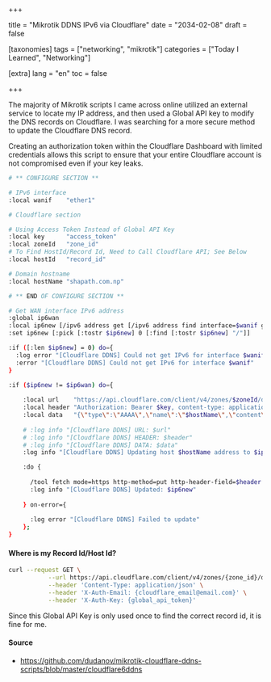 +++

title = "Mikrotik DDNS IPv6 via Cloudflare"
date = "2034-02-08"
draft = false

[taxonomies]
tags = ["networking", "mikrotik"]
categories = ["Today I Learned", "Networking"]


[extra]
lang = "en"
toc = false

+++

The majority of Mikrotik scripts I came across online utilized an external service to locate my IP address, and then used a Global API key to modify the DNS records on Cloudflare. I was searching for a more secure method to update the Cloudflare DNS record.

Creating an authorization token within the Cloudflare Dashboard with limited credentials allows this script to ensure that your entire Cloudflare account is not compromised even if your key leaks.


```bash
# ** CONFIGURE SECTION **

# IPv6 interface
:local wanif    "ether1"

# Cloudflare section

# Using Access Token Instead of Global API Key
:local key      "access_token"
:local zoneId   "zone_id"
# To Find HostId/Record Id, Need to Call Cloudflare API; See Below
:local hostId   "record_id"

# Domain hostname
:local hostName "shapath.com.np"

# ** END OF CONFIGURE SECTION **

# Get WAN interface IPv6 address
:global ip6wan
:local ip6new [/ipv6 address get [/ipv6 address find interface=$wanif global] address]
:set ip6new [:pick [:tostr $ip6new] 0 [:find [:tostr $ip6new] "/"]]

:if ([:len $ip6new] = 0) do={
  :log error "[Cloudflare DDNS] Could not get IPv6 for interface $wanif"
  :error "[Cloudflare DDNS] Could not get IPv6 for interface $wanif"
}

:if ($ip6new != $ip6wan) do={
    
    :local url    "https://api.cloudflare.com/client/v4/zones/$zoneId/dns_records/$hostId"
    :local header "Authorization: Bearer $key, content-type: application/json"
    :local data   "{\"type\":\"AAAA\",\"name\":\"$hostName\",\"content\":\"$ip6new\",\"ttl\":60,\"proxied\":false}"
    
    # :log info "[Cloudflare DDNS] URL: $url"
    # :log info "[Cloudflare DDNS] HEADER: $header"
    # :log info "[Cloudflare DDNS] DATA: $data"
    :log info "[Cloudflare DDNS] Updating host $hostName address to $ip6new"

    :do {
        
      /tool fetch mode=https http-method=put http-header-field=$header http-data=$data url=$url
      :log info "[Cloudflare DDNS] Updated: $ip6new"
      
    } on-error={ 
        
      :log error "[Cloudflare DDNS] Failed to update"
    };
}
```


#### Where is my Record Id/Host Id?

```bash
curl --request GET \
           --url https://api.cloudflare.com/client/v4/zones/{zone_id}/dns_records \
           --header 'Content-Type: application/json' \
           --header 'X-Auth-Email: {cloudflare_email@email.com}' \
           --header 'X-Auth-Key: {global_api_token}'
```

Since this Global API Key is only used once to find the correct record id, it is fine for me.

#### Source
- <https://github.com/dudanov/mikrotik-cloudflare-ddns-scripts/blob/master/cloudflare6ddns>